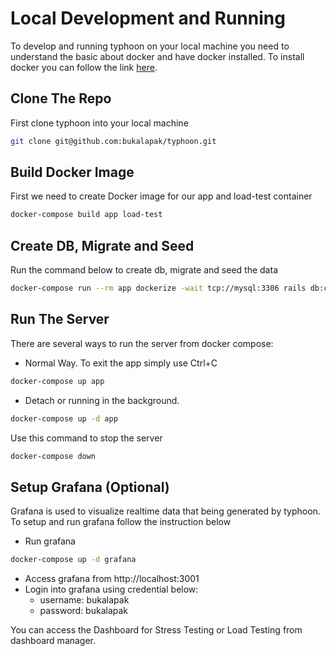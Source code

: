 # Local Development and Running
To develop and running typhoon on your local machine you need to understand the basic about docker and have docker installed. To install docker you can follow the link [here](https://github.com/bukalapak/typhoon/blob/main/docs/docker-installation.md).

## Clone The Repo
First clone typhoon into your local machine
```bash
git clone git@github.com:bukalapak/typhoon.git
```

## Build Docker Image
First we need to create Docker image for our app and load-test container
```bash
docker-compose build app load-test
```

## Create DB, Migrate and Seed
Run the command below to create db, migrate and seed the data
```bash
docker-compose run --rm app dockerize -wait tcp://mysql:3306 rails db:create db:migrate db:seed
```

## Run The Server
There are several ways to run the server from docker compose:

* Normal Way. To exit the app simply use Ctrl+C
```bash
docker-compose up app
```

* Detach or running in the background.
```bash
docker-compose up -d app
```
Use this command to stop the server
```bash
docker-compose down
```

## Setup Grafana (Optional)
Grafana is used to visualize realtime data that being generated by typhoon. To setup and run grafana follow the instruction below

* Run grafana
```bash
docker-compose up -d grafana
```
* Access grafana from http://localhost:3001
* Login into grafana using credential below:
  * username: bukalapak
  * password: bukalapak

You can access the Dashboard for Stress Testing or Load Testing from dashboard manager.
